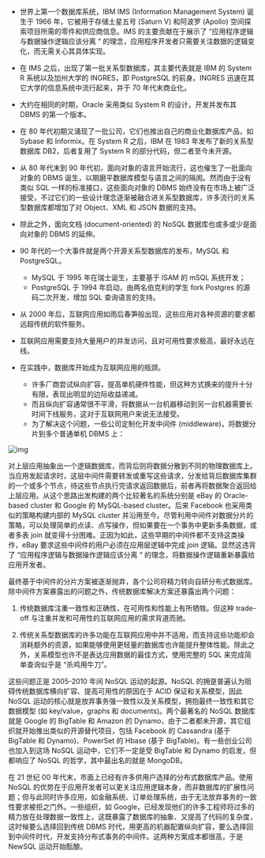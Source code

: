 - 世界上第一个数据库系统，IBM IMS (Information Management System) 诞生于 1966 年，它被用于存储土星五号 (Saturn V) 和阿波罗 (Apollo) 空间探索项目所需的零件和供应商信息。IMS 的主要贡献在于展示了 “应用程序逻辑与数据操作逻辑应该分离 “ 的理念，应用程序开发者只需要关注数据的逻辑变化，而无需关心其具体实现。
- 在 IMS 之后，出现了第一批关系型数据库，其主要代表就是 IBM 的 System R 系统以及加州大学的 INGRES，即 PostgreSQL 的前身。INGRES 迅速在其它大学的信息系统中流行起来，并于 70 年代末商业化。
- 大约在相同的时期，Oracle 采用类似 System R 的设计，开发并发布其 DBMS 的第一个版本。
- 在 80 年代初期又涌现了一批公司，它们也推出自己的商业化数据库产品，如 Sybase 和 Informix。在 System R 之后，IBM 在 1983 年发布了新的关系型数据库 DB2，后者复用了 System R 的部分代码，但二者至今未开源。



- 从 80 年代末到 90 年代初，面向对象的语言开始流行，这也催生了一批面向对象的 DBMS 诞生，以期磨平数据库模型与语言之间的隔阂。然而由于没有类似 SQL 一样的标准接口，这些面向对象的 DBMS 始终没有在市场上被广泛接受，不过它们的一些设计理念逐渐被融合进关系型数据库，许多流行的关系型数据库都增加了对 Object、XML 和 JSON 数据的支持。
- 除此之外，面向文档 (document-oriented) 的 NoSQL 数据库也或多或少是面向对象的 DBMS 的延伸。



- 90 年代的一个大事件就是两个开源关系型数据库的发布，MySQL 和 PostgreSQL。
  - MySQL 于 1995 年在瑞士诞生，主要基于 ISAM 的 mSQL 系统开发；
  - PostgreSQL 于 1994 年启动，由两名伯克利的学生 fork Postgres 的源码二次开发，增加 SQL 查询语言的支持。



- 从 2000 年后，互联网应用如雨后春笋般出现，这些应用对各种资源的要求都远超传统的软件服务。
- 互联网应用需要支持大量用户的并发访问，且对可用性要求极高，最好永远在线。
- 在实践中，数据库开始成为互联网应用的瓶颈。
  - 许多厂商尝试纵向扩容，提高单机硬件性能，但这种方式换来的提升十分有限，表现出明显的边际收益递减。
  - 而且纵向扩容通常很不平滑，将数据从一台机器移动到另一台机器需要长时间下线服务，这对于互联网用户来说无法接受。
  - 为了解决这个问题，一些公司定制化开发中间件 (middleware)，将数据分片到多个普通单机 DBMS 上：



![img](https://static001.infoq.cn/resource/image/3a/14/3a3e79a2e9a8564058675e1c3c5c6614.jpg)



对上层应用抽象出一个逻辑数据库，而背后则将数据分散到不同的物理数据库上。当应用发起请求时，这层中间件需要转发或重写这些请求，分发给背后数据库集群的一个或多个节点，待这些节点执行完请求返回数据后，前者再将数据聚合返回给上层应用。从这个思路出发构建的两个比较著名的系统分别是 eBay 的 Oracle-based cluster 和 Google 的 MySQL-based cluster。后来 Facebook 也采用类似的策略构建内部的 MySQL cluster 并沿用至今。尽管利用中间件对数据分片的策略，可以处理简单的点读、点写操作，但如果要在一个事务中更新多条数据，或者多表 join 就变得十分困难。正因为如此，这些早期的中间件都不支持这类操作，eBay 要求这些中间件的用户必须在应用层逻辑中完成 join 逻辑。显然这违背了 “应用程序逻辑与数据操作逻辑应该分离 “ 的理念，将数据操作逻辑重新暴露给应用开发者。



最终基于中间件的分片方案被逐渐抛弃，各个公司将精力转向自研分布式数据库。除中间件方案暴露出的问题之外，传统数据库解决方案还暴露出两个问题：

1. 传统数据库注重一致性和正确性，在可用性和性能上有所牺牲。但这种 trade-off 与注重并发和可用性的互联网应用的需求背道而驰。

2. 传统关系型数据库的许多功能在互联网应用中并不适用，而支持这些功能却会消耗额外的资源，如果能够使用更轻量的数据库也许能提升整体性能。除此之外，关系模型也许不是表达应用数据的最佳方式，使用完整的 SQL 来完成简单查询似乎是 “杀鸡用牛刀”。

这些问题正是 2005-2010 年间 NoSQL 运动的起源。NoSQL 的拥趸普遍认为阻碍传统数据库横向扩容、提高可用性的原因在于 ACID 保证和关系模型，因此 NoSQL 运动的核心就是放弃事务强一致性以及关系模型，拥抱最终一致性和其它数据模型 (如 key/value，graphs 和 documents)。两个最著名的 NoSQL 数据库就是 Google 的 BigTable 和 Amazon 的 Dynamo，由于二者都未开源，其它组织就开始推出类似的开源替代项目，包括 Facebook 的 Cassandra (基于 BigTable 和 Dynamo)、PowerSet 的 Hbase (基于 BigTable)。有一些创业公司也加入到这场 NoSQL 运动中，它们不一定是受 BigTable 和 Dynamo 的启发，但都响应了 NoSQL 的哲学，其中最出名的就是 MongoDB。

在 21 世纪 00 年代末，市面上已经有许多供用户选择的分布式数据库产品。使用 NoSQL 的优势在于应用开发者可以更关注应用逻辑本身，而非数据库的扩展性问题；但与此同时许多应用，如金融系统、订单处理系统，由于无法放弃事务的一致性要求被拒之门外。一些组织，如 Google，已经发现他们的许多工程师将过多的精力放在处理数据一致性上，这既暴露了数据库的抽象、又提高了代码的复杂度，这时候要么选择回到传统 DBMS 时代，用更高的机器配置纵向扩容，要么选择回到中间件时代，开发支持分布式事务的中间件。这两种方案成本都很高，于是 NewSQL 运动开始酝酿。


